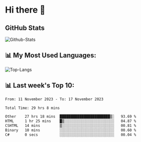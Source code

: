 # Hi there 👋

## GitHub Stats
![Github-Stats](https://github-readme-stats-sigma-five.vercel.app/api?username=ltorson&show_icons=true&theme=radical&count_private=true)

## 📊 My Most Used Languages:
![Top-Langs](https://github-readme-stats-sigma-five.vercel.app/api/top-langs/?username=LTorson&layout=compact&langs_count=10)

## 📊 Last week's Top 10:
<!--START_SECTION:waka-->

```txt
From: 11 November 2023 - To: 17 November 2023

Total Time: 29 hrs 8 mins

Other    27 hrs 18 mins  ███████████████████████▒░   93.69 %
HTML     1 hr 25 mins    █▒░░░░░░░░░░░░░░░░░░░░░░░   04.87 %
CSHTML   14 mins         ▒░░░░░░░░░░░░░░░░░░░░░░░░   00.81 %
Binary   10 mins         ░░░░░░░░░░░░░░░░░░░░░░░░░   00.60 %
C#       0 secs          ░░░░░░░░░░░░░░░░░░░░░░░░░   00.04 %
```

<!--END_SECTION:waka-->
